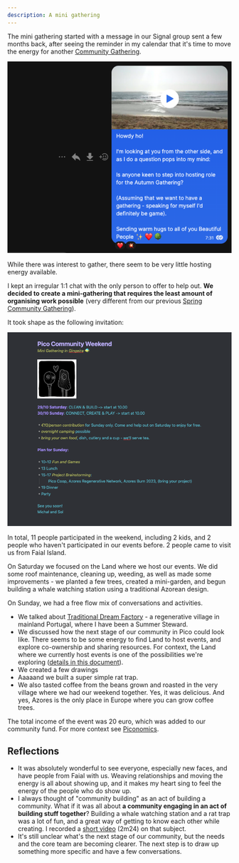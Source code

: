 ```yaml
---
description: A mini gathering
---
```


The mini gathering started with a message in our Signal group sent a few months back, after seeing the reminder in my calendar that it's time to move the energy for another [Community Gathering](/projects/gatherings.md).

![Invitation to the Community Weekend](../.gitbook/assets/pico-weekend-moving-energy.png)

While there was interest to gather, there seem to be very little hosting energy available. 

I kept an irregular 1:1 chat with the only person to offer to help out. **We decided to create a mini-gathering that requires the least amount of organising work possible** (very different from our previous [Spring Community Gathering](/projects/spring-gathering-2022.md)).

It took shape as the following invitation:

![Invitation to the Community Weekend](../.gitbook/assets/pico-weekend-invite.png)

In total, 11 people participated in the weekend, including 2 kids, and 2 people who haven't participated in our events before. 2 people came to visit us from Faial Island.

On Saturday we focused on the Land where we host our events. We did some roof maintenance, cleaning up, weeding, as well as made some improvements - we planted a few trees, created a mini-garden, and begun building a whale watching station using a traditional Azorean design.

On Sunday, we had a free flow mix of conversations and activities.

- We talked about [Traditional Dream Factory](https://traditionaldreamfactory.com) - a regenerative village in mainland Portugal, where I have been a Summer Steward. 
- We discussed how the next stage of our community in Pico could look like. There seems to be some energy to find Land to host events, and explore co-ownership and sharing resources. For context, the Land where we currently host events is one of the possibilities we're exploring ([details in this document](https://docs.google.com/document/d/1Zbz3Ka5x7zVrJwBafn2mdW2oqRrdxNXoIMzwTkZiFIY/edit?usp=sharing)).
- We created a few drawings
- Aaaaand we built a super simple rat trap.
- We also tasted coffee from the beans grown and roasted in the very village where we had our weekend together. Yes, it was delicious. And yes, Azores is the only place in Europe where you can grow coffee trees.

The total income of the event was 20 euro, which was added to our community fund. For more context see [Piconomics](/piconomics-101.md).

## Reflections
- It was absolutely wonderful to see everyone, especially new faces, and have people from Faial with us. Weaving relationships and moving the energy is all about showing up, and it makes my heart sing to feel the energy of the people who do show up.
- I always thought of "community building" as an act of building a community. What if it was all about **a community engaging in an act of building stuff together**? Building a whale watching station and a rat trap was a lot of fun, and a great way of getting to know each other while creating. I recorded a [short video](https://youtu.be/6lbO8ncdsYE) (2m24) on that subject.
- It's still unclear what's the next stage of our community, but the needs and the core team are becoming clearer. The next step is to draw up something more specific and have a few conversations.